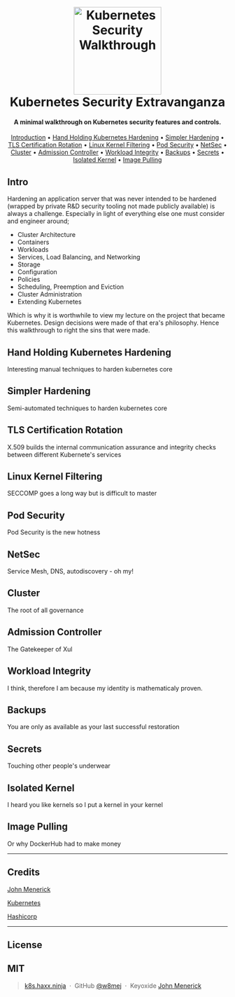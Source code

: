 
<h1 align="center">
  <br>
  <a href="https://k8s.haxx.ninja"><img src="https://github.com/cloudsriseup/Kubernetes_Security_Basics_Walkthrough/raw/main/images/logo.jpg" alt="Kubernetes Security Walkthrough" width="200"></a>
  <br>
  Kubernetes Security Extravanganza
  <br>
</h1>

<h4 align="center">A minimal walkthrough on Kubernetes security features and controls.</h4>


<p align="center">
  <a href="#intro">Introduction</a> •
  <a href="#hand-holding-kubernetes-hardening">Hand Holding Kubernetes Hardening</a> •
  <a href="#simpler-hardening">Simpler Hardening</a> •
  <a href="#tls-certification-rotation">TLS Certification Rotation</a> •
  <a href="#linux-kernel-filtering">Linux Kernel Filtering</a> •
  <a href="#pod-security">Pod Security</a> •
  <a href="#netsec">NetSec</a> •
  <a href="#cluster">Cluster</a> •
  <a href="#admission-controller">Admission Controller</a> •
  <a href="#workload-integrity">Workload Integrity</a> •
  <a href="#backups">Backups</a> •
  <a href="#secrets">Secrets</a> •
  <a href="#isolated-kernel">Isolated Kernel</a> •
  <a href="#image-pulling">Image Pulling</a> 

</p>


## Intro

Hardening an application server that was never intended to be hardened (wrapped by private R&D security tooling not made publicly available) is always a challenge.  Especially in light of everything else one must consider and engineer around;

* Cluster Architecture
* Containers
* Workloads
* Services, Load Balancing, and Networking
* Storage
* Configuration
* Policies
* Scheduling, Preemption and Eviction
* Cluster Administration
* Extending Kubernetes

Which is why it is worthwhile to view my lecture on the project that became Kubernetes.  Design decisions were made of that era's philosophy.  Hence this walkthrough to right the sins that were made.



## Hand Holding Kubernetes Hardening
Interesting manual techniques to harden kubernetes core

## Simpler Hardening
Semi-automated techniques to harden kubernetes core

## TLS Certification Rotation
X.509 builds the internal communication assurance and integrity checks between different Kubernete's services
## Linux Kernel Filtering
SECCOMP goes a long way but is difficult to master

## Pod Security
Pod Security is the new hotness

## NetSec
Service Mesh, DNS, autodiscovery - oh my!

## Cluster
The root of all governance

## Admission Controller
The Gatekeeper of Xul

## Workload Integrity
I think, therefore I am because my identity is mathematicaly proven. 

## Backups
You are only as available as your last successful restoration

## Secrets
Touching other people's underwear

## Isolated Kernel
I heard you like kernels so I put a kernel in your kernel

## Image Pulling
Or why DockerHub had to make money






----


## Credits

 [John Menerick](https://haxx.ninja)

 [Kubernetes](https://kubernetes.io)

 [Hashicorp](https://hashicorp.com)


---

## License

MIT
---

> [k8s.haxx.ninja](https://k8s.haxx.ninja) &nbsp;&middot;&nbsp;
> GitHub [@w8mej](https://github.com/w8mej) &nbsp;&middot;&nbsp;
> Keyoxide [John Menerick](https://keyoxide.org/hkp/sephiroth@haxx.ninja)
